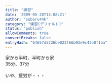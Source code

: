 ```yaml
---
title: "練習"
date: '2009-05-28T14:08:21'
author: "subaru44k"
category: "練習(デフォルト)"
status: "publish"
allowComments: true
convertBreaks: false
entryHash: "64657d5226be022f66b93e9c43b0f1ba"
---
```

家から半町、半町から家<br>
35分、37分<br>
<br>
いや、疲労が・・・
